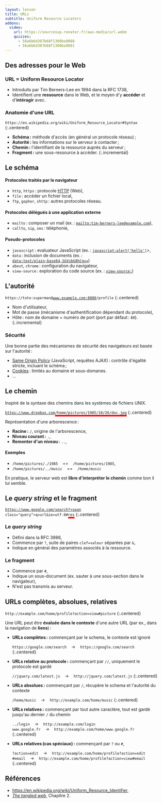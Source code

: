 ```yaml
---
layout: lesson
title: URLs
subtitle: Uniform Resource Locators
addons:
  video:
    url: https://sourcesup.renater.fr/aws-media/url.webm
    quizzes:
      - 56a6b6d387b68f1300ba9088
      - 56a6b6d387b68f1300ba9091
---
```


<style>
  [data-incremental="1"] #intro .scheme,
  [data-incremental="2"] #intro .authority,
  [data-incremental="3"] #intro .path,
  [data-incremental="4"] #intro .fragment,
  [data-incremental="0"] #authority .authority,
  [data-incremental="1"] #authority .user,
  [data-incremental="2"] #authority .password,
  [data-incremental="3"] #authority .host,
  #path .path, #query .query, #query .fragment
  { border-bottom: solid thick red }
</style>

<section id="intro">

## Des adresses pour le Web

### URL = **U**niform **R**esource **L**ocator

- Introduits par Tim Berners-Lee en 1994 dans la RFC 1738,
- Identifient une **ressource** dans le Web, et le moyen d'y
  **accéder** et d'**intéragir** avec.

### Anatomie d'une URL

<code><span class="scheme">https:</span>//<span class="authority">en.wikipedia.org</span><span class="path">/wiki/Uniform_Resource_Locator</span><span class="fragment">#Syntax</span></code>
{:.centered}

- **Schéma :** méthode d'accès (en général un protocole réseau) ;
- **Autorité :** les informations sur le serveur à contacter ;
- **Chemin :** l'identifiant de la ressource auprès du serveur ;
- **Fragment :** une sous-ressource à accéder.
{:.incremental}

</section>
<section>

## Le schéma

#### Protocoles traités par le navigateur

- `http`, `https` : protocole [HTTP](../HTTP) (Web),
- `file` : accéder un fichier local,
- `ftp`, `gopher`, `shttp` : autres protocoles réseau.

#### Protocoles délégués à une application externe

- `mailto` : composer un mail (ex. :
  [`mailto:tim-berners-lee@example.com`](mailto:tim-berners-lee@example.com)),
- `callto`, `sip`, `sms` : téléphonie,

#### Pseudo-protocoles

- `javascript` : evaluateur JavaScript (ex. : [`javascript:alert('hello')`](javascript:alert('hello'))>,
- `data` :  inclusion de documents (ex. : [`data:text/plain;base64,SGVsbG8hCg==`](data:text/plain;base64,SGVsbG8hCg==))
- `about`, `chrome` : configuration du navigateur,
- `view-source` : exploration du code source (ex. : [`view-source:`](view-source:))

</section>
<section id="authority">

## L'autorité

<code>https://<span class="authority"><span class="user">toto</span>:<span class="password">superman</span>@<span class="host">www.example.com:8080</span></span>/profile</code>
{:.centered}

- Nom d'utilisateur,
- Mot de passe (mécanisme d'authentification dépendant du protocole),
- Hôte : nom de domaine + numéro de port (port par défaut : `80`).
{:.incremental}

### Sécurité

Une bonne partie des mécanismes de sécurité des navigateurs est basée
sur l'autorité :

- [Same Origin Policy](../cross-domain) (JavaScript, requêtes AJAX) :
  contrôle d'égalité stricte, incluant le schéma ;
- [Cookies](../etat#cookies) : limités au domaine et sous-domanes.
- ...

</section>
<section id="path">

## Le chemin

Inspiré de la syntaxe des chemins dans les systèmes de fichiers UNIX.

<code>https://www.dropbox.com<span class="path">/home/pictures/1985/10/26/doc.jpg</span></code>
{:.centered}

Représentation d'une arborescence :

- **Racine :** `/`, origine de l'arborescence,
- **Niveau courant :** `.`,
- **Remonter d'un niveau :** `..`,

#### Exemples

- `/home/pictures/./1985`    ==    `/home/pictures/1985`,
- `/home/pictures/../music`    ==    `/home/music`

En pratique, le serveur web est **libre d'interpréter le chemin** comme
bon il lui semble.

</section>
<section id="query">

## Le *query string* et le fragment

<code>https://www.google.com/search?<span class="query">q=url&ie=utf-8</span>#<span class="fragment">res</span></code>
{:.centered}

### Le *query string*

- Défini dans la RFC 3986,
- Commence par `?`, suite de paires `clef=valeur` séparées par `&`,
- Indique en général des paramètres associés à la ressource.

### Le fragment

- Commence par `#`,
- Indique un sous-document (ex. sauter à une sous-section dans le navigateur),
- N'est pas transmis au serveur.


</section>
<section class="compact">

## URLs complètes, absolues, relatives

`http://example.com/home/profile?action=view#picture`
{:.centered}

Une URL peut être **évaluée dans le contexte** d'une autre URL (par
ex., dans la navigation de **liens**) :

- **URLs complètes :** commençant par le schema, le contexte est ignoré
  
  `https://google.com/search`    →    `https://google.com/search`
  {:.centered}

- **URLs relative au protocole :** commençant par `//`, uniquement le
  protocole est gardé
  
  `//jquery.com/latest.js`    →    `http://jquery.com/latest.js`
  {:.centered}

- **URLs absolues :** commençant par `/`, récupère le schema et
  l'autorité du contexte
  
  `/home/music`    →    `http://example.com/home/music`
  {:.centered}

- **URLs relatives :** commençant par tout autre caractère, tout est
  gardé jusqu'au dernier `/` du chemin
  
  `../login`    →    `http://example.com/login`  
  `www.google.fr`    →    `http://example.com/home/www.google.fr`
  {:.centered}

- **URLs relatives (cas spéciaux) :** commençant par `?` ou `#`,
  
  `?action=edit`    →    `http://example.com/home/profile?action=edit`  
  `#email`    →    `http://example.com/home/profile?action=view#email`
  {:.centered}

</section>
<section>

## Références

- <https://en.wikipedia.org/wiki/Uniform_Resource_Identifier>,
- [*The tangled web*](../../#scurit), Chapitre 2.

</section>
